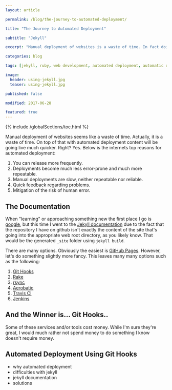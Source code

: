 ```yaml
---
layout: article

permalink: /blog/the-journey-to-automated-deployment/

title: "The Journey to Automated Deployment"

subtitle: "Jekyll"

excerpt: "Manual deployment of websites is a waste of time. In fact doing much of anything these days is a waste of time. Lets automate that."

categories: blog

tags: [jekyll, ruby, web development, automated deployment, automatic deployment, deployment, github]

image:
  header: using-jekyll.jpg
  teaser: using-jekyll.jpg

published: false

modified: 2017-06-28

featured: true
---
```


{% include /globalSections/toc.html %}

Manual deployment of websites seems like a waste of time. Actually, it is a waste of time. On top of that with automated deployment content will be going live much quicker. Right? Yes. Below is the internets top reasons for automated deployment:

<ol>
	<li>You can release more frequently.</li>
	<li>Deployments become much less error-prone and much more repeatable.</li>
	<li>Manual deployments are slow, neither repeatable nor reliable.</li>
	<li>Quick feedback regarding problems.</li>
	<li>Mitigation of the risk of human error.</li>
</ol>

## The Documentation

When "learning" or approaching something new the first place I go is <a class="fancyLink" href="http://lmgtfy.com/?q=jekyll+documentation+deployment" target="_blank">google</a>, but this time I went to the <a class="fancyLink" href="https://jekyllrb.com/docs/deployment-methods/" target="_blank">Jekyll documentation</a> due to the fact that the repository I have on github isn't exactly the content of the site that's going into the appropriate web root directory, as you likely know. That would be the generated `_site` folder using `jekyll build`.

There are many options. Obviously the easiest is <a href="https://jekyllrb.com/docs/github-pages/" target="_blank">GitHub Pages</a>. However, let's do something slightly more fancy. This leaves many many options such as the following:

<ol>
	<li><a class="fancyLinks" href="http://githooks.com/" target="_blank">Git Hooks</a></li>
	<li><a class="fancyLinks" href="https://ruby.github.io/rake/" target="_blank">Rake</a></li>
	<li><a class="fancyLinks" href="https://rsync.samba.org/" target="_blank">rsync</a></li>
	<li><a class="fancyLinks" href="https://www.aerobatic.com/" target="_blank">Aerobatic</a></li>
	<li><a class="fancyLinks" href="https://travis-ci.org/" target="_blank">Travis CI</a></li>
	<li><a class="fancyLinks" href="https://jenkins.io/" target="_blank">Jenkins</a></li>
</ol>

## And the Winner is... Git Hooks..

Some of these services and/or tools cost money. While I'm sure they're great, I would much rather not spend money to do something I know doesn't require money.

## Automated Deployment Using Git Hooks

- why automated deployment
- difficulties with jekyll
- jekyll documentation
- solutions
